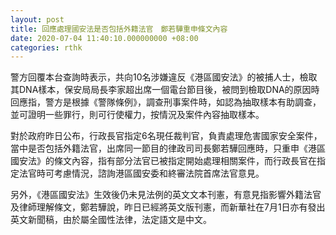 ```yaml
---
layout: post
title: 回應處理國安法是否包括外籍法官　鄭若驊重申條文內容
date: 2020-07-04 11:40:10.000000000 +08:00
categories: rthk
---
```


警方回覆本台查詢時表示，共向10名涉嫌違反《港區國安法》的被捕人士，檢取其DNA樣本，保安局局長李家超出席一個電台節目後，被問到檢取DNA的原因時回應指，警方是根據《警隊條例》，調查刑事案件時，如認為抽取樣本有助調查，並可證明一些罪行，則可行使權力，按情況及案件內容抽取樣本。

對於政府昨日公布，行政長官指定6名現任裁判官，負責處理危害國家安全案件，當中是否包括外籍法官，出席同一節目的律政司司長鄭若驊回應時，只重申《港區國安法》的條文內容，指有部分法官已被指定開始處理相關案件，而行政長官在指定法官時可考慮情況，諮詢港區國安委和終審法院首席法官意見。

另外，《港區國安法》生效後仍未見法例的英文文本刊憲，有意見指影響外籍法官及律師理解條文，鄭若驊說，昨日已經將英文版刊憲，而新華社在7月1日亦有發出英文新聞稿，由於屬全國性法律，法定語文是中文。
